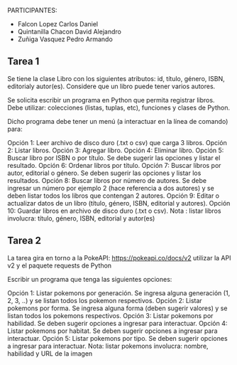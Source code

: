 PARTICIPANTES:
- Falcon Lopez Carlos Daniel
- Quintanilla Chacon David Alejandro
- Zuñiga Vasquez Pedro Armando

## Tarea 1
Se tiene la clase Libro con los siguientes atributos: id, título, género, ISBN, editorialy autor(es). Considere que un libro puede tener varios autores.

Se solicita escribir un programa en Python que permita registrar libros. Debe utilizar: colecciones (listas, tuplas, etc), funciones y clases de Python.

Dicho programa debe tener un menú (a interactuar en la línea de comando) para:

Opción 1: Leer archivo de disco duro (.txt o csv) que carga 3 libros.
Opción 2: Listar libros.
Opción 3: Agregar libro.
Opción 4: Eliminar libro.
Opción 5: Buscar libro por ISBN o por título. Se debe sugerir las opciones y listar el resultado.
Opción 6: Ordenar libros por título.
Opción 7: Buscar libros por autor, editorial o género. Se deben sugerir las opciones y listar los resultados.
Opción 8: Buscar libros por número de autores. Se debe ingresar un número por ejemplo 2 (hace referencia a dos autores) y se deben listar todos los libros que contengan 2 autores.
Opción 9: Editar o actualizar datos de un libro (título, género, ISBN, editorial y autores).
Opción 10: Guardar libros en archivo de disco duro (.txt o csv).
Nota : listar libros involucra: título, género, ISBN, editorial y autor(es)

## Tarea 2
La tarea gira en torno a la PokeAPI: https://pokeapi.co/docs/v2 utilizar la API v2 y el paquete requests de Python

Escribir un programa que tenga las siguientes opciones:

Opción 1: Listar pokemons por generación. Se ingresa alguna generación (1, 2, 3, ..) y se listan todos los pokemon respectivos.
Opción 2: Listar pokemons por forma. Se ingresa alguna forma (deben sugerir valores) y se listan todos los pokemons respectivos.
Opción 3: Listar pokemons por habilidad. Se deben sugerir opciones a ingresar para interactuar.
Opción 4: Listar pokemons por habitat. Se deben sugerir opciones a ingresar para interactuar.
Opción 5: Listar pokemons por tipo. Se deben sugerir opciones a ingresar para interactuar.
Nota: listar pokemons involucra: nombre, habilidad y URL de la imagen
